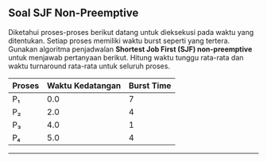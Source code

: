 ## Soal SJF Non-Preemptive

Diketahui proses-proses berikut datang untuk dieksekusi pada waktu yang ditentukan. 
Setiap proses memiliki waktu burst seperti yang tertera. 
Gunakan algoritma penjadwalan **Shortest Job First (SJF) non-preemptive** untuk menjawab pertanyaan berikut. 
Hitung waktu tunggu rata-rata dan waktu turnaround rata-rata untuk seluruh proses.

| Proses | Waktu Kedatangan | Burst Time |
|--------|------------------|------------|
| P₁     | 0.0              | 7          |
| P₂     | 2.0              | 4          |
| P₃     | 4.0              | 1          |
| P₄     | 5.0              | 4          |

---
